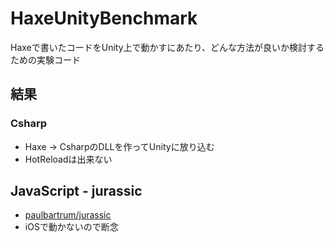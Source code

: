 # HaxeUnityBenchmark
Haxeで書いたコードをUnity上で動かすにあたり、どんな方法が良いか検討するための実験コード

## 結果

### Csharp

- Haxe -> CsharpのDLLを作ってUnityに放り込む
- HotReloadは出来ない

## JavaScript - jurassic

- [paulbartrum/jurassic](https://github.com/paulbartrum/jurassic)
- iOSで動かないので断念
